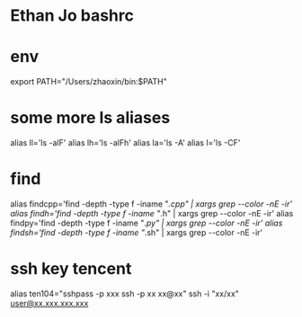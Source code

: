 # Ethan Jo bashrc

# env
export PATH="/Users/zhaoxin/bin:$PATH"

# some more ls aliases
alias ll='ls -alF'
alias lh='ls -alFh'
alias la='ls -A'
alias l='ls -CF'

# find
alias findcpp='find  -depth -type f -iname "*.cpp" | xargs grep --color -nE -ir'
alias findh='find  -depth -type f -iname "*.h" | xargs grep --color -nE -ir'
alias findpy='find  -depth -type f -iname "*.py" | xargs grep --color -nE -ir'
alias findsh='find  -depth -type f -iname "*.sh" | xargs grep --color -nE -ir'

# ssh key tencent
alias ten104="sshpass -p xxx ssh -p xx xx@xx"
ssh -i "xx/xx" user@xx.xxx.xxx.xxx

